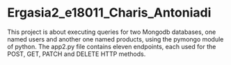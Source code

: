 # Ergasia2_e18011_Charis_Antoniadi
This project is about executing queries for two Mongodb databases, one named users and another one named products, using the pymongo module of python. The app2.py file contains eleven endpoints, each used for the POST, GET, PATCH and DELETE HTTP methods.
